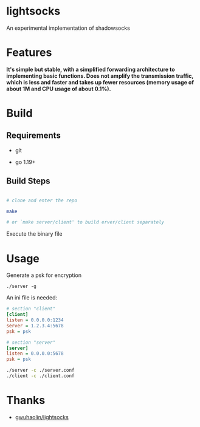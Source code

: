 # lightsocks

An experimental implementation of shadowsocks

# Features

**It's simple but stable, with a simplified forwarding architecture to implementing basic functions. Does not amplify the transmission traffic, which is less and faster and takes up fewer resources (memory usage of about 1M and CPU usage of about 0.1%).**

# Build

## Requirements

+ git

+ go 1.19+

## Build Steps

```bash

# clone and enter the repo

make

# or `make server/client' to build erver/client separately

```

Execute the binary file

# Usage

Generate a psk for encryption
```
./server -g
```

An ini file is needed:

```ini
# section "client"
[client]
listen = 0.0.0.0:1234
server = 1.2.3.4:5678
psk = psk

# section "server"
[server]
listen = 0.0.0.0:5678
psk = psk
```

```bash
./server -c ./server.conf
./client -c ./client.conf
```

# Thanks

+ [gwuhaolin/lightsocks](https://github.com/gwuhaolin/lightsocks)

